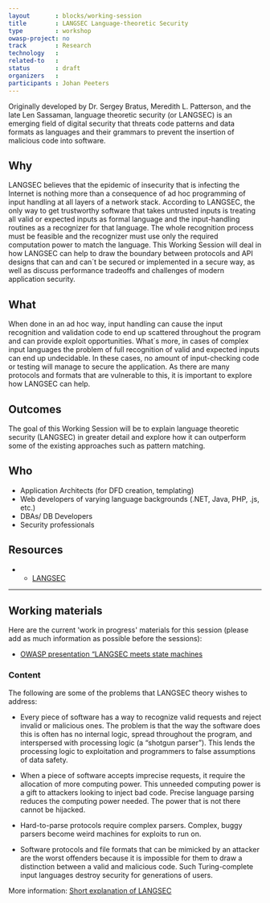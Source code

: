 ```yaml
---
layout       : blocks/working-session
title        : LANGSEC Language-theoretic Security
type         : workshop
owasp-project: no
track        : Research
technology   :
related-to   :
status       : draft
organizers   :
participants : Johan Peeters
---
```


Originally developed by Dr. Sergey Bratus, Meredith L. Patterson, and the late Len Sassaman, language theoretic security (or LANGSEC) is an emerging field of digital security that threats code patterns and data formats as languages and their grammars to prevent the insertion of malicious code into software.

## Why

LANGSEC believes that the epidemic of insecurity that is infecting the Internet is nothing more than a consequence of ad hoc programming of input handling at all layers of a network stack. According to LANGSEC, the only way to get trustworthy software that takes untrusted inputs is treating all valid or expected inputs as formal language and the input-handling routines as a recognizer for that language. The whole recognition process must be feasible and the recognizer must use only the required computation power to match the language.
This Working Session will deal in how LANGSEC can help to draw the boundary between protocols and API designs that can and can´t be secured or implemented in a secure way, as well as discuss performance tradeoffs and challenges of modern application security.

## What

When done in an ad hoc way, input handling can cause the input recognition and validation code to end up scattered throughout the program and can provide exploit opportunities. What´s more, in cases of complex input languages the problem of full recognition of valid and expected inputs can end up undecidable. In these cases, no amount of input-checking code or testing will manage to secure the application. 
As there are many protocols and formats that are vulnerable to this, it is important to explore how LANGSEC can help.

## Outcomes 

The goal of this Working Session will be to explain language theoretic security (LANGSEC) in greater detail and explore how it can outperform some of the existing approaches such as pattern matching.

## Who

- Application Architects (for DFD creation, templating)
- Web developers of varying language backgrounds (.NET, Java, PHP, .js, etc.)
- DBAs/ DB Developers
- Security professionals

## Resources

 - - <a href="http://langsec.org/">LANGSEC</a> 
 
 --- 

## Working materials

Here are the current 'work in progress' materials for this session (please add as much information as possible before the sessions):

- <a href="https://www.owasp.org/images/4/42/OWASPBNL_LangSec_meets_state_machines.pdf">OWASP presentation “LANGSEC meets state machines</a> 

### Content

The following are some of the problems that LANGSEC theory wishes to address:

- Every piece of software has a way to recognize valid requests and reject invalid or malicious ones.  The problem is that the way the software does this is often has no internal logic, spread throughout the program, and interspersed with processing logic (a “shotgun parser”). This lends the processing logic to exploitation and programmers to false assumptions of data safety.

-  When a piece of software accepts imprecise requests, it require the allocation of more computing power.  This unneeded computing power is a gift to attackers looking to inject bad code.  Precise language parsing reduces the computing power needed.  The power that is not there cannot be hijacked.

- Hard-to-parse protocols require complex parsers. Complex, buggy parsers become weird machines for exploits to run on.  

- Software protocols and file formats that can be mimicked by an attacker are the worst offenders because it is impossible for them to draw a distinction between a valid and malicious code.  Such Turing-complete input languages destroy security for generations of users.

More information: <a href="http://www.upstandinghackers.com/langsec">Short explanation of LANGSEC</a>


